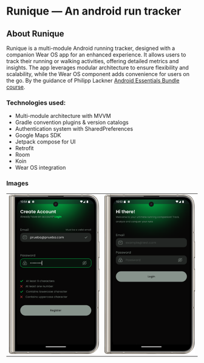 # Runique &mdash; An android run tracker


## About Runique

Runique is a multi-module Android running tracker, designed with a companion Wear OS app for an enhanced experience. It allows users to track their running or walking activities, offering detailed metrics and insights. The app leverages modular architecture to ensure flexibility and scalability, while the Wear OS component adds convenience for users on the go.
By the guidance of Philipp Lackner [Android Essentials Bundle course](https://pl-coding.com/android-essentials-bundle).
 

### Technologies used:
- Multi-module architecture with MVVM
- Gradle convention plugins & version catalogs
- Authentication system with SharedPreferences
- Google Maps SDK
- Jetpack compose for UI
- Retrofit 
- Room
- Koin
- Wear OS integration

### Images

|                          |                          |
|--------------------------|--------------------------|
| <img src="https://raw.githubusercontent.com/Vectorr22/Runique/master/register.png" alt="Descripción de la imagen" width ="350"/> | <img src="https://raw.githubusercontent.com/Vectorr22/Runique/master/login.png" alt="Descripción de la imagen" width ="350"/> |



